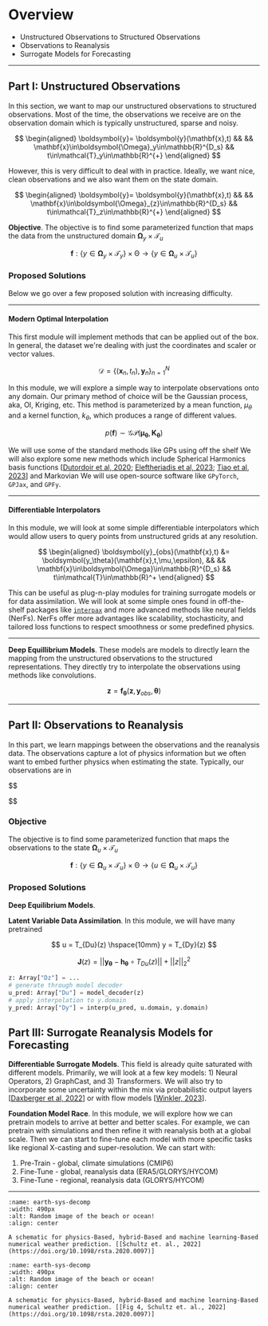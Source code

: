 # Overview


* Unstructured Observations to Structured Observations
* Observations to Reanalysis
* Surrogate Models for Forecasting


---
## Part I: Unstructured Observations

In this section, we want to map our unstructured observations to structured observations. 
Most of the time, the observations we receive are on the observation domain which is typically unstructured, sparse and noisy. 

$$
\begin{aligned}
\boldsymbol{y}= \boldsymbol{y}(\mathbf{x},t) && &&
\mathbf{x}\in\boldsymbol{\Omega}_y\in\mathbb{R}^{D_s} &&
t\in\mathcal{T}_y\in\mathbb{R}^{+}
\end{aligned}
$$

However, this is very difficult to deal with in practice.
Ideally, we want nice, clean observations and we also want them on the state domain.

$$
\begin{aligned}
\boldsymbol{y}= \boldsymbol{y}(\mathbf{x},t) && &&
\mathbf{x}\in\boldsymbol{\Omega}_{z}\in\mathbb{R}^{D_s} &&
t\in\mathcal{T}_z\in\mathbb{R}^{+}
\end{aligned}
$$

**Objective**. 
The objective is to find some parameterized function that maps the data from the unstructured domain $\boldsymbol{\Omega}_y\times\mathcal{T}_u$

$$
\boldsymbol{f}:
\{y\in\boldsymbol{\Omega}_y\times\mathcal{T}_y\}
\times\mathcal{\Theta}
\rightarrow 
\{y\in\boldsymbol{\Omega}_u\times\mathcal{T}_u\} 
$$


### Proposed Solutions

Below we go over a few proposed solution with increasing difficulty.


---
#### **Modern Optimal Interpolation**

This first module will implement methods that can be applied out of the box.
In general, the dataset we're dealing with just the coordinates and scaler or vector values.

$$
\mathcal{D} = \{ (\mathbf{x}_n, t_n),\boldsymbol{y}_n \}_{n=1}^N
$$

In this module, we will explore a simple way to interpolate observations onto any domain.
Our primary method of choice will be the Gaussian process, aka, OI, Kriging, etc.
This method is parameterized by a mean function, $\mu_\theta$ and a kernel function, $k_\theta$, which produces a range of different values.

$$
p(\boldsymbol{f}) \sim \mathcal{GP}(\boldsymbol{\mu_\theta},\mathbf{K}_{\boldsymbol{\theta}})
$$

We will use some of the standard methods like GPs using off the shelf
We will also explore some new methods which include Spherical Harmonics basis functions [[Dutordoir et al, 2020](
https://doi.org/10.48550/arXiv.2006.16649); [Eleftheriadis et al, 2023](
https://doi.org/10.48550/arXiv.2303.15948); [Tiao et al, 2023](
https://doi.org/10.48550/arXiv.2304.14034)] and Markovian
We will use open-source software like `GPyTorch`, `GPJax`, and `GPFy`.

---

#### **Differentiable Interpolators**

In this module, we will look at some simple differentiable interpolators which would allow users to query points from unstructured grids at any resolution. 

$$
\begin{aligned}
\boldsymbol{y}_{obs}(\mathbf{x},t) &= \boldsymbol{y_\theta}(\mathbf{x},t,\mu,\epsilon), && &&
\mathbf{x}\in\boldsymbol{\Omega}\in\mathbb{R}^{D_s} &&
t\in\mathcal{T}\in\mathbb{R}^+
\end{aligned}
$$

This can be useful as plug-n-play modules for training surrogate models or for data assimilation.
We will look at some simple ones found in off-the-shelf packages like [`interpax`](https://github.com/f0uriest/interpax) and more advanced methods like neural fields (NerFs). 
NerFs offer more advantages like scalability, stochasticity, and tailored loss functions to respect smoothness or some predefined physics.



---

**Deep Equillibrium Models**.
These models are models to directly learn the mapping from the unstructured observations to the structured representations. 
They directly try to interpolate the observations using methods like convolutions.

$$
\boldsymbol{z} = \boldsymbol{f_\theta}(\boldsymbol{z},\boldsymbol{y}_{obs},\boldsymbol{\theta})
$$


---
## Part II: Observations to Reanalysis

In this part, we learn mappings between the observations and the reanalysis data.
The observations capture a lot of physics information but we often want to embed further physics when estimating the state.
Typically, our observations are in

$$

$$

### **Objective**

The objective is to find some parameterized function that maps the observations to the state $\boldsymbol{\Omega}_u\times\mathcal{T}_u$

$$
\boldsymbol{f}:
\{y\in\boldsymbol{\Omega}_u\times\mathcal{T}_u\}
\times\mathcal{\Theta}
\rightarrow 
\{u\in\boldsymbol{\Omega}_u\times\mathcal{T}_u\} 
$$

### Proposed Solutions

**Deep Equilibrium Models**.


**Latent Variable Data Assimilation**.
In this module, we will have many pretrained 

$$
u = T_{Du}(z) \hspace{10mm}
y = T_{Dy}(z)
$$

$$
\boldsymbol{J}(z) =
||\boldsymbol{y_\theta} - \boldsymbol{h_\theta}\circ T_{Du}(z)|| + ||z||_2^2
$$

```python
z: Array["Dz"] = ...
# generate through model decoder
u_pred: Array["Du"] = model_decoder(z)
# apply interpolation to y.domain
y_pred: Array["Dy"] = interp(u_pred, u.domain, y.domain)
```




## Part III: Surrogate Reanalysis Models for Forecasting


**Differentiable Surrogate Models**.
This field is already quite saturated with different models. 
Primarily, we will look at a few key models: 1) Neural Operators, 2) GraphCast, and 3) Transformers.
We will also try to incorporate some uncertainty within the mix via probabilistic output layers [[Daxberger et al, 2022](https://doi.org/10.48550/arXiv.2106.14806)] or with flow models [[Winkler, 2023](https://doi.org/10.48550/arXiv.2311.06958)].


**Foundation Model Race**.
In this module, we will explore how we can pretrain models to arrive at better and better scales.
For example, we can pretrain with simulations and then refine it with reanalysis both at a global scale. 
Then we can start to fine-tune each model with more specific tasks like regional X-casting and super-resolution.
We can start with:
1. Pre-Train - global, climate simulations (CMIP6)
2. Fine-Tune - global, reanalysis data (ERA5/GLORYS/HYCOM)
3. Fine-Tune - regional, reanalysis data (GLORYS/HYCOM)


***


```{figure} https://royalsocietypublishing.org/cms/asset/f62e78c7-907d-4444-bbae-c35875d8e3b6/rsta20200097f01.gif
:name: earth-sys-decomp
:width: 490px
:alt: Random image of the beach or ocean!
:align: center

A schematic for physics-Based, hybrid-Based and machine learning-Based numerical weather prediction. [[Schultz et. al., 2022](https://doi.org/10.1098/rsta.2020.0097)]
```




```{figure} https://royalsocietypublishing.org/cms/asset/53e23382-cc25-40e6-b171-4e98af779a34/rsta20200097f04.gif
:name: earth-sys-decomp
:width: 490px
:alt: Random image of the beach or ocean!
:align: center

A schematic for physics-Based, hybrid-Based and machine learning-Based numerical weather prediction. [[Fig 4, Schultz et. al., 2022](https://doi.org/10.1098/rsta.2020.0097)]
```
